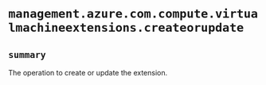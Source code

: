 # `management.azure.com.compute.virtualmachineextensions.createorupdate`

## `summary`
The operation to create or update the extension.


